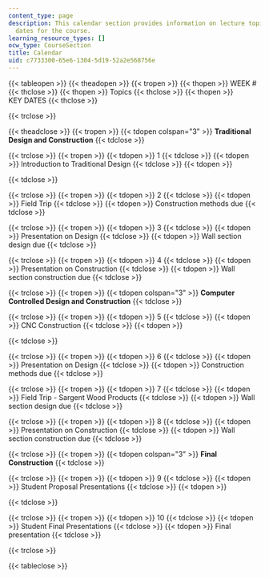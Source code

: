 ```yaml
---
content_type: page
description: This calendar section provides information on lecture topics and key
  dates for the course.
learning_resource_types: []
ocw_type: CourseSection
title: Calendar
uid: c7733300-65e6-1304-5d19-52a2e568756e
---
```


{{< tableopen >}}
{{< theadopen >}}
{{< tropen >}}
{{< thopen >}}
WEEK #
{{< thclose >}}
{{< thopen >}}
Topics
{{< thclose >}}
{{< thopen >}}
KEY DATES
{{< thclose >}}

{{< trclose >}}

{{< theadclose >}}
{{< tropen >}}
{{< tdopen colspan="3" >}}
**Traditional Design and Construction**
{{< tdclose >}}

{{< trclose >}}
{{< tropen >}}
{{< tdopen >}}
1
{{< tdclose >}}
{{< tdopen >}}
Introduction to Traditional Design
{{< tdclose >}}
{{< tdopen >}}

{{< tdclose >}}

{{< trclose >}}
{{< tropen >}}
{{< tdopen >}}
2
{{< tdclose >}}
{{< tdopen >}}
Field Trip
{{< tdclose >}}
{{< tdopen >}}
Construction methods due
{{< tdclose >}}

{{< trclose >}}
{{< tropen >}}
{{< tdopen >}}
3
{{< tdclose >}}
{{< tdopen >}}
Presentation on Design
{{< tdclose >}}
{{< tdopen >}}
Wall section design due
{{< tdclose >}}

{{< trclose >}}
{{< tropen >}}
{{< tdopen >}}
4
{{< tdclose >}}
{{< tdopen >}}
Presentation on Construction
{{< tdclose >}}
{{< tdopen >}}
Wall section construction due
{{< tdclose >}}

{{< trclose >}}
{{< tropen >}}
{{< tdopen colspan="3" >}}
**Computer Controlled Design and Construction**
{{< tdclose >}}

{{< trclose >}}
{{< tropen >}}
{{< tdopen >}}
5
{{< tdclose >}}
{{< tdopen >}}
CNC Construction
{{< tdclose >}}
{{< tdopen >}}

{{< tdclose >}}

{{< trclose >}}
{{< tropen >}}
{{< tdopen >}}
6
{{< tdclose >}}
{{< tdopen >}}
Presentation on Design
{{< tdclose >}}
{{< tdopen >}}
Construction methods due
{{< tdclose >}}

{{< trclose >}}
{{< tropen >}}
{{< tdopen >}}
7
{{< tdclose >}}
{{< tdopen >}}
Field Trip - Sargent Wood Products
{{< tdclose >}}
{{< tdopen >}}
Wall section design due
{{< tdclose >}}

{{< trclose >}}
{{< tropen >}}
{{< tdopen >}}
8
{{< tdclose >}}
{{< tdopen >}}
Presentation on Construction
{{< tdclose >}}
{{< tdopen >}}
Wall section construction due
{{< tdclose >}}

{{< trclose >}}
{{< tropen >}}
{{< tdopen colspan="3" >}}
**Final Construction**
{{< tdclose >}}

{{< trclose >}}
{{< tropen >}}
{{< tdopen >}}
9
{{< tdclose >}}
{{< tdopen >}}
Student Proposal Presentations
{{< tdclose >}}
{{< tdopen >}}

{{< tdclose >}}

{{< trclose >}}
{{< tropen >}}
{{< tdopen >}}
10
{{< tdclose >}}
{{< tdopen >}}
Student Final Presentations
{{< tdclose >}}
{{< tdopen >}}
Final presentation
{{< tdclose >}}

{{< trclose >}}

{{< tableclose >}}